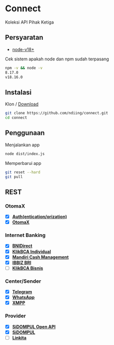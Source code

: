 # Connect

Koleksi API Pihak Ketiga

## Persyaratan

-   [node-v18+](https://nodejs.org/dist/v18.16.0/node-v18.16.0-x64.msi)

Cek sistem apakah node dan npm sudah terpasang

```bash
npm -v && node -v
8.17.0
v18.16.0
```

## Instalasi

Klon / [Download](https://github.com/ndiing/connect/archive/refs/heads/main.zip)

```bash
git clone https://github.com/ndiing/connect.git
cd connect
```

## Penggunaan

Menjalankan app

```bash
node dist/index.js
```

Memperbarui app

```bash
git reset --hard
git pull
```

## REST

### OtomaX

-   [x] **[Auth(entication/orization)](./rest/auth.rest)**
-   [x] **[OtomaX](./rest/otomax.rest)**

### Internet Banking

-   [x] **[BNIDirect](./rest/bnidirect.rest)**
-   [x] **[KlikBCA Individual](./rest/ibank.rest)**
-   [x] **[Mandiri Cash Management](./rest/mcm2.rest)**
-   [x] **[IBBIZ BRI](./rest/newbiz.rest)**
-   [ ] **[KlikBCA Bisnis](./rest/klikbca.rest)**

### Center/Sender

-   [x] **[Telegram](./rest/telegram.rest)**
-   [x] **[WhatsApp](./rest/whatsapp.rest)**
-   [x] **[XMPP](./rest/xmpp.rest)**

### Provider

-   [x] **[SiDOMPUL Open API](./rest/sidompul.rest)**
-   [x] **[SiDOMPUL](./rest/tokoxl.rest)**
-   [ ] **[Linkita](./rest/linkita.rest)**
